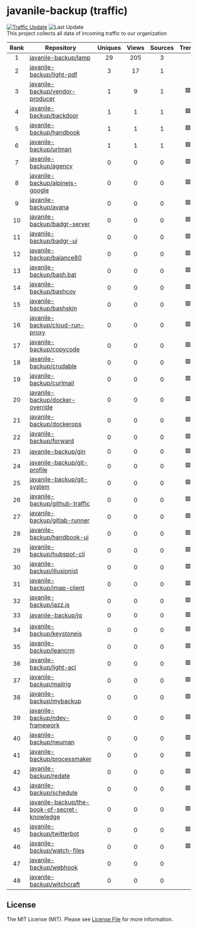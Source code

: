 # javanile-backup (traffic)
[![Traffic Update](https://github.com/javanile/github-traffic/actions/workflows/update.yml/badge.svg)](https://github.com/javanile/github-traffic/actions/workflows/update.yml)
![Last Update](https://img.shields.io/badge/Last%20Update-2024--09--01%2008%3A26%3A02%20UTC-blue)  
This project collects all data of incoming traffic to our organization  

| Rank | Repository | Uniques | Views | Sources | Trend |
|:----:|------------|:-----:|:-------:|:-------:|:-----:|
| 1 | [javanile-backup/lamp](https://github.com/javanile-backup/lamp) | 29 | 205 | 3 |  |
| 2 | [javanile-backup/light-pdf](https://github.com/javanile-backup/light-pdf) | 3 | 17 | 1 |  |
| 3 | [javanile-backup/vendor-producer](https://github.com/javanile-backup/vendor-producer) | 1 | 9 | 1 | 🟩 |
| 4 | [javanile-backup/backdoor](https://github.com/javanile-backup/backdoor) | 1 | 1 | 1 | 🟩 |
| 5 | [javanile-backup/handbook](https://github.com/javanile-backup/handbook) | 1 | 1 | 1 | 🟩 |
| 6 | [javanile-backup/urlman](https://github.com/javanile-backup/urlman) | 1 | 1 | 1 | 🟩 |
| 7 | [javanile-backup/agency](https://github.com/javanile-backup/agency) | 0 | 0 | 0 | 🟥 |
| 8 | [javanile-backup/alpinejs-google](https://github.com/javanile-backup/alpinejs-google) | 0 | 0 | 0 | 🟥 |
| 9 | [javanile-backup/avana](https://github.com/javanile-backup/avana) | 0 | 0 | 0 | 🟥 |
| 10 | [javanile-backup/badgr-server](https://github.com/javanile-backup/badgr-server) | 0 | 0 | 0 | 🟥 |
| 11 | [javanile-backup/badgr-ui](https://github.com/javanile-backup/badgr-ui) | 0 | 0 | 0 | 🟥 |
| 12 | [javanile-backup/balance80](https://github.com/javanile-backup/balance80) | 0 | 0 | 0 | 🟥 |
| 13 | [javanile-backup/bash.bat](https://github.com/javanile-backup/bash.bat) | 0 | 0 | 0 | 🟥 |
| 14 | [javanile-backup/bashcov](https://github.com/javanile-backup/bashcov) | 0 | 0 | 0 | 🟥 |
| 15 | [javanile-backup/bashskin](https://github.com/javanile-backup/bashskin) | 0 | 0 | 0 | 🟥 |
| 16 | [javanile-backup/cloud-run-proxy](https://github.com/javanile-backup/cloud-run-proxy) | 0 | 0 | 0 | 🟥 |
| 17 | [javanile-backup/copycode](https://github.com/javanile-backup/copycode) | 0 | 0 | 0 | 🟥 |
| 18 | [javanile-backup/crudable](https://github.com/javanile-backup/crudable) | 0 | 0 | 0 | 🟥 |
| 19 | [javanile-backup/curlmail](https://github.com/javanile-backup/curlmail) | 0 | 0 | 0 | 🟥 |
| 20 | [javanile-backup/docker-override](https://github.com/javanile-backup/docker-override) | 0 | 0 | 0 | 🟥 |
| 21 | [javanile-backup/dockerops](https://github.com/javanile-backup/dockerops) | 0 | 0 | 0 | 🟥 |
| 22 | [javanile-backup/forward](https://github.com/javanile-backup/forward) | 0 | 0 | 0 | 🟥 |
| 23 | [javanile-backup/gin](https://github.com/javanile-backup/gin) | 0 | 0 | 0 | 🟥 |
| 24 | [javanile-backup/git-profile](https://github.com/javanile-backup/git-profile) | 0 | 0 | 0 | 🟥 |
| 25 | [javanile-backup/git-system](https://github.com/javanile-backup/git-system) | 0 | 0 | 0 | 🟥 |
| 26 | [javanile-backup/github-traffic](https://github.com/javanile-backup/github-traffic) | 0 | 0 | 0 | 🟥 |
| 27 | [javanile-backup/gitlab-runner](https://github.com/javanile-backup/gitlab-runner) | 0 | 0 | 0 | 🟥 |
| 28 | [javanile-backup/handbook-ui](https://github.com/javanile-backup/handbook-ui) | 0 | 0 | 0 | 🟥 |
| 29 | [javanile-backup/hubspot-cli](https://github.com/javanile-backup/hubspot-cli) | 0 | 0 | 0 | 🟥 |
| 30 | [javanile-backup/illusionist](https://github.com/javanile-backup/illusionist) | 0 | 0 | 0 | 🟥 |
| 31 | [javanile-backup/imap-client](https://github.com/javanile-backup/imap-client) | 0 | 0 | 0 | 🟥 |
| 32 | [javanile-backup/jazz.js](https://github.com/javanile-backup/jazz.js) | 0 | 0 | 0 | 🟥 |
| 33 | [javanile-backup/jq](https://github.com/javanile-backup/jq) | 0 | 0 | 0 | 🟥 |
| 34 | [javanile-backup/keystonejs](https://github.com/javanile-backup/keystonejs) | 0 | 0 | 0 | 🟥 |
| 35 | [javanile-backup/leancrm](https://github.com/javanile-backup/leancrm) | 0 | 0 | 0 | 🟥 |
| 36 | [javanile-backup/light-acl](https://github.com/javanile-backup/light-acl) | 0 | 0 | 0 | 🟥 |
| 37 | [javanile-backup/mailrig](https://github.com/javanile-backup/mailrig) | 0 | 0 | 0 | 🟥 |
| 38 | [javanile-backup/mybackup](https://github.com/javanile-backup/mybackup) | 0 | 0 | 0 | 🟥 |
| 39 | [javanile-backup/ndev-framework](https://github.com/javanile-backup/ndev-framework) | 0 | 0 | 0 | 🟥 |
| 40 | [javanile-backup/neuman](https://github.com/javanile-backup/neuman) | 0 | 0 | 0 | 🟥 |
| 41 | [javanile-backup/processmaker](https://github.com/javanile-backup/processmaker) | 0 | 0 | 0 | 🟥 |
| 42 | [javanile-backup/redate](https://github.com/javanile-backup/redate) | 0 | 0 | 0 | 🟥 |
| 43 | [javanile-backup/schedule](https://github.com/javanile-backup/schedule) | 0 | 0 | 0 | 🟥 |
| 44 | [javanile-backup/the-book-of-secret-knowledge](https://github.com/javanile-backup/the-book-of-secret-knowledge) | 0 | 0 | 0 | 🟥 |
| 45 | [javanile-backup/twitterbot](https://github.com/javanile-backup/twitterbot) | 0 | 0 | 0 | 🟥 |
| 46 | [javanile-backup/watch-files](https://github.com/javanile-backup/watch-files) | 0 | 0 | 0 | 🟥 |
| 47 | [javanile-backup/webhook](https://github.com/javanile-backup/webhook) | 0 | 0 | 0 |  |
| 48 | [javanile-backup/witchcraft](https://github.com/javanile-backup/witchcraft) | 0 | 0 | 0 |  |
## License
The MIT License (MIT). Please see [License File](LICENSE) for more information.
